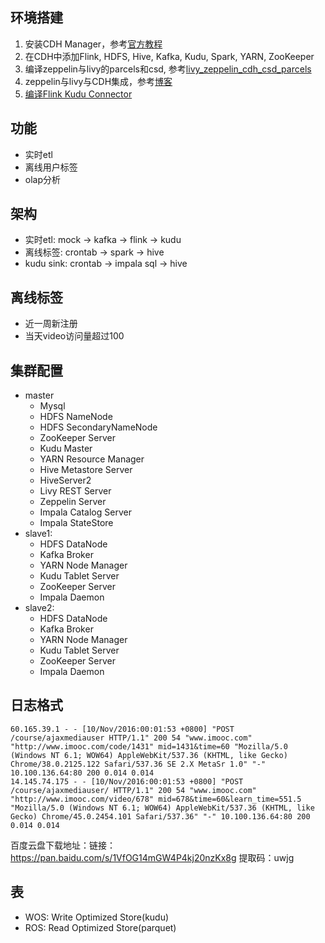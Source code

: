 ## 环境搭建
1. 安装CDH Manager，参考[官方教程](https://docs.cloudera.com/documentation/enterprise/6/6.0/topics/installation.html)
2. 在CDH中添加Flink, HDFS, Hive, Kafka, Kudu, Spark, YARN, ZooKeeper
3. 编译zeppelin与livy的parcels和csd, 参考[livy_zeppelin_cdh_csd_parcels](https://github.com/alexjbush/livy_zeppelin_cdh_csd_parcels)
4. zeppelin与livy与CDH集成，参考[博客](https://www.itocm.com/a/3C84D18AE81B46BC80CF4AB64C8159F6)
5. [编译Flink Kudu Connector](https://github.com/apache/bahir-flink)

## 功能
- 实时etl
- 离线用户标签
- olap分析

## 架构
- 实时etl: mock -> kafka -> flink -> kudu
- 离线标签: crontab -> spark -> hive
- kudu sink: crontab -> impala sql -> hive

## 离线标签
- 近一周新注册
- 当天video访问量超过100

## 集群配置
- master
    - Mysql
    - HDFS NameNode
    - HDFS SecondaryNameNode
    - ZooKeeper Server
    - Kudu Master
    - YARN Resource Manager
    - Hive Metastore Server
    - HiveServer2
    - Livy REST Server
    - Zeppelin Server
    - Impala Catalog Server
    - Impala StateStore
- slave1:
    - HDFS DataNode
    - Kafka Broker
    - YARN Node Manager
    - Kudu Tablet Server
    - ZooKeeper Server
    - Impala Daemon
- slave2:
    - HDFS DataNode
    - Kafka Broker
    - YARN Node Manager
    - Kudu Tablet Server
    - ZooKeeper Server
    - Impala Daemon
  
## 日志格式
```
60.165.39.1 - - [10/Nov/2016:00:01:53 +0800] "POST /course/ajaxmediauser HTTP/1.1" 200 54 "www.imooc.com" "http://www.imooc.com/code/1431" mid=1431&time=60 "Mozilla/5.0 (Windows NT 6.1; WOW64) AppleWebKit/537.36 (KHTML, like Gecko) Chrome/38.0.2125.122 Safari/537.36 SE 2.X MetaSr 1.0" "-" 10.100.136.64:80 200 0.014 0.014
14.145.74.175 - - [10/Nov/2016:00:01:53 +0800] "POST /course/ajaxmediauser/ HTTP/1.1" 200 54 "www.imooc.com" "http://www.imooc.com/video/678" mid=678&time=60&learn_time=551.5 "Mozilla/5.0 (Windows NT 6.1; WOW64) AppleWebKit/537.36 (KHTML, like Gecko) Chrome/45.0.2454.101 Safari/537.36" "-" 10.100.136.64:80 200 0.014 0.014
```

百度云盘下载地址：链接：https://pan.baidu.com/s/1VfOG14mGW4P4kj20nzKx8g 提取码：uwjg

## 表
- WOS: Write Optimized Store(kudu)
- ROS: Read Optimized Store(parquet)
